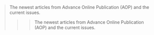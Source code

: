 >The newest articles from Advance Online Publication (AOP) and the current issues.
>>> The newest articles from Advance Online Publication (AOP) and the current issues.